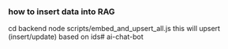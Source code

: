 ### how to insert data into RAG
cd backend
node scripts/embed_and_upsert_all.js 
this will upsert (insert/update) based on ids# ai-chat-bot
